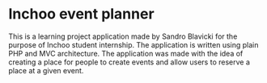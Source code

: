 # Inchoo event planner

This is a learning project application made by Sandro Blavicki for the purpose of Inchoo student internship. 
The application is written using plain PHP and MVC architecture. 
The application was made with the idea of creating a place for people to create events and allow users to reserve a place at a given event. 